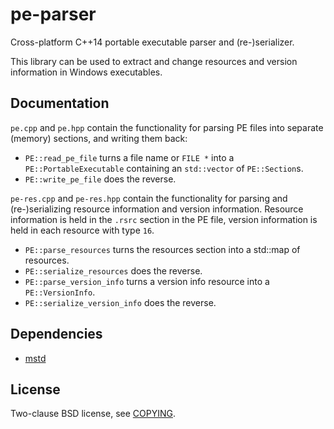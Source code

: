 # pe-parser

Cross-platform C++14 portable executable parser and (re-)serializer.

This library can be used to extract and change resources and version
information in Windows executables.

## Documentation

`pe.cpp` and `pe.hpp` contain the functionality for parsing PE files into
separate (memory) sections, and writing them back:

 - `PE::read_pe_file` turns a file name or `FILE *` into a `PE::PortableExecutable`
   containing an `std::vector` of `PE::Section`s.
 - `PE::write_pe_file` does the reverse.

`pe-res.cpp` and `pe-res.hpp` contain the functionality for parsing and
(re-)serializing resource information and version information. Resource
information is held in the `.rsrc` section in the PE file, version information
is held in each resource with type `16`.

 - `PE::parse_resources` turns the resources section into a std::map of resources.
 - `PE::serialize_resources` does the reverse.
 - `PE::parse_version_info` turns a version info resource into a `PE::VersionInfo`.
 - `PE::serialize_version_info` does the reverse.

## Dependencies

- [mstd](https://github.com/m-ou-se/mstd)

## License

Two-clause BSD license, see [COPYING](COPYING).
